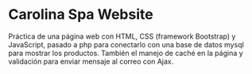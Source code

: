 # Carolina Spa Website

Práctica de una página web con HTML, CSS (framework Bootstrap) y JavaScript, pasado a php para conectarlo con una base de datos mysql para mostrar los productos. También el manejo de caché en la página y validación para enviar mensaje al correo con Ajax.
